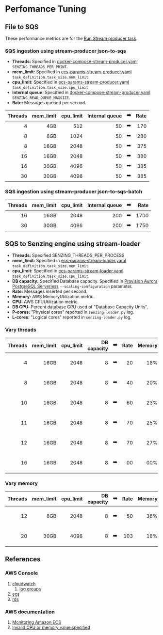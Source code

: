 # Perfomance Tuning

## File to SQS

These performance metrics are for the
[Run Stream producer task](README.md#run-stream-producer-task).

### SQS ingestion using stream-producer json-to-sqs

- **Threads:**
  Specified in
  [docker-compose-stream-producer.yaml](../../resources/advanced/docker-compose-stream-producer.yaml)
  `SENZING_THREADS_PER_PRINT`.
- **mem_limit:**
  Specified in
  [ecs-params-stream-producer.yaml](../../resources/advanced/ecs-params-stream-producer.yaml)
  `task_definition.task_size.mem_limit`
- **cpu_limit:**
  Specified in
  [ecs-params-stream-producer.yaml](../../resources/advanced/ecs-params-stream-producer.yaml)
  `task_definition.task_size.cpu_limit`
- **Internal queue:**
  Specified in
  [docker-compose-stream-producer.yaml](../../resources/advanced/docker-compose-stream-producer.yaml)
  `SENZING_READ_QUEUE_MAXSIZE`.
- **Rate:** Messages queued per second.

| Threads | mem_limit | cpu_limit | Internal queue | :arrow_right: | Rate |
|--------:|----------:|----------:|---------------:|:-------------:|-----:|
|       4 |       4GB |       512 |             50 | :arrow_right: |  170 |
|       8 |       8GB |      1024 |             50 | :arrow_right: |  280 |
|       8 |      16GB |      2048 |             50 | :arrow_right: |  375 |
|      16 |      16GB |      2048 |             50 | :arrow_right: |  380 |
|      16 |      30GB |      4096 |             50 | :arrow_right: |  385 |
|      30 |      30GB |      4096 |             50 | :arrow_right: |  385 |

### SQS ingestion using stream-producer json-to-sqs-batch

| Threads | mem_limit | cpu_limit | Internal queue | :arrow_right: | Rate |
|--------:|----------:|----------:|---------------:|:-------------:|-----:|
|      16 |      16GB |      2048 |            200 | :arrow_right: | 1700 |
|      30 |      30GB |      4096 |            200 | :arrow_right: | 1750 |

## SQS to Senzing engine using stream-loader

- **Threads:** Specified SENZING_THREADS_PER_PROCESS
- **mem_limit:**
  Specified in
  [ecs-params-stream-loader.yaml](../../resources/advanced/ecs-params-stream-loader.yaml)
  `task_definition.task_size.mem_limit`.
- **cpu_limit:**
  Specified in
  [ecs-params-stream-loader.yaml](../../resources/advanced/ecs-params-stream-loader.yaml)
  `task_definition.task_size.cpu_limit`.
- **DB capacity:** Specified Database capacity.
  Specified in
  [Provision Aurora PostgreSQL Serverless](README.md#provision-aurora-postgresql-serverless)
  `--scaling-configuration` parameter.
- **Rate:** Messages inserted per second.
- **Memory:** AWS MemoryUtilization metric.
- **CPU:** AWS CPUUtilization metric.
- **DB CPU:** Percent database CPU used of "Database Capacity Units".
- **P-cores:** "Physical cores" reported in `senzing-loader.py` log.
- **L-cores:** "Logical cores" reported in `senzing-loader.py` log.

### Vary threads

| Threads | mem_limit | cpu_limit | DB capacity | :arrow_right: | Rate | Memory | CPU | DB CPU    | P-cores | L-cores |
|--------:|----------:|----------:|------------:|:-------------:|-----:|-------:|----:|----------:|--------:|--------:|
|       4 |      16GB |      2048 |           8 | :arrow_right: |   20 |    18% | 23% | 25% of 08 |         |         |
|       8 |      16GB |      2048 |           8 | :arrow_right: |   40 |    20% | 55% | 42% of 08 |         |         |
|      10 |      16GB |      2048 |           8 | :arrow_right: |   60 |    23% | 84% | 60% of 08 |         |         |
|      11 |      16GB |      2048 |           8 | :arrow_right: |   70 |    25% | 89% | 65% of 08 |         |         |
|      12 |      16GB |      2048 |           8 | :arrow_right: |   70 |    27% | 93% | 63% of 08 |         |         |
|      16 |      16GB |      2048 |           8 | :arrow_right: |   00 |    00% | 00% | 00% of 08 |         |         |

### Vary memory

| Threads | mem_limit | cpu_limit | DB capacity | :arrow_right: | Rate | Memory | CPU | DB CPU    | P-cores | L-cores |
|--------:|----------:|----------:|------------:|:-------------:|-----:|-------:|----:|----------:|--------:|--------:|
|      12 |       8GB |      2048 |           8 | :arrow_right: |   50 |    38% | 65% | 51% of 08 |       1 |       2 |
|      20 |      30GB |      4096 |           8 | :arrow_right: |  103 |    18% | 74% | 59% of 16 |       2 |       4 |

## References

### AWS Console

1. [cloudwatch](https://console.aws.amazon.com/cloudwatch/home)
    1. [log groups](https://console.aws.amazon.com/cloudwatch/home?#logsV2:log-groups)
1. [ecs](https://console.aws.amazon.com/ecs/home)
1. [rds](https://console.aws.amazon.com/rds/home?#databases:)

### AWS documentation

1. [Monitoring Amazon ECS](https://docs.aws.amazon.com/AmazonECS/latest/developerguide/ecs_monitoring.html)
1. [Invalid CPU or memory value specified](https://docs.aws.amazon.com/AmazonECS/latest/developerguide/task-cpu-memory-error.html)
